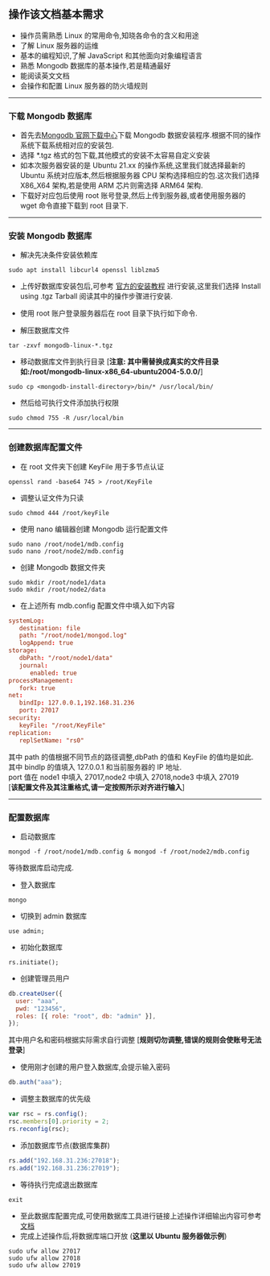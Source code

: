 ## 操作该文档基本需求

- 操作员需熟悉 Linux 的常用命令,知晓各命令的含义和用途
- 了解 Linux 服务器的运维
- 基本的编程知识,了解 JavaScript 和其他面向对象编程语言
- 熟悉 Mongodb 数据库的基本操作,若是精通最好
- 能阅读英文文档
- 会操作和配置 Linux 服务器的防火墙规则

---

### 下载 Mongodb 数据库

- 首先去[Mongodb 官网下载中心](https://www.mongodb.com/download-center/community/releases)下载 Mongodb 数据安装程序.根据不同的操作系统下载系统相对应的安装包.
- 选择 \*.tgz 格式的包下载,其他模式的安装不太容易自定义安装
- 如本次服务器安装的是 Ubuntu 21.xx 的操作系统,这里我们就选择最新的 Ubuntu 系统对应版本,然后根据服务器 CPU 架构选择相应的包.这次我们选择 X86_X64 架构,若是使用 ARM 芯片则需选择 ARM64 架构.
- 下载好对应包后使用 root 账号登录,然后上传到服务器,或者使用服务器的 wget 命令直接下载到 root 目录下.

---

### 安装 Mongodb 数据库

- 解决先决条件安装依赖库

```shell
sudo apt install libcurl4 openssl liblzma5
```

- 上传好数据库安装包后,可参考 [官方的安装教程](https://docs.mongodb.com/manual/tutorial/install-mongodb-on-ubuntu-tarball/) 进行安装,这里我们选择 Install using .tgz Tarball 阅读其中的操作步骤进行安装.
- 使用 root 账户登录服务器后在 root 目录下执行如下命令.

- 解压数据库文件

```shell
tar -zxvf mongodb-linux-*.tgz
```

- 移动数据库文件到执行目录 [**注意: 其中<mongodb-install-directory>需替换成真实的文件目录如:/root/mongodb-linux-x86_64-ubuntu2004-5.0.0/**]

```shell
sudo cp <mongodb-install-directory>/bin/* /usr/local/bin/
```

- 然后给可执行文件添加执行权限

```shell
sudo chmod 755 -R /usr/local/bin
```

---

### 创建数据库配置文件

- 在 root 文件夹下创建 KeyFile 用于多节点认证

```shell
openssl rand -base64 745 > /root/KeyFile
```

- 调整认证文件为只读

```shell
sudo chmod 444 /root/keyFile
```

- 使用 nano 编辑器创建 Mongodb 运行配置文件

```shell
sudo nano /root/node1/mdb.config
sudo nano /root/node2/mdb.config
```

- 创建 Mongodb 数据文件夹

```shell
sudo mkdir /root/node1/data
sudo mkdir /root/node2/data
```

- 在上述所有 mdb.config 配置文件中填入如下内容

```conf
systemLog:
   destination: file
   path: "/root/node1/mongod.log"
   logAppend: true
storage:
   dbPath: "/root/node1/data"
   journal:
      enabled: true
processManagement:
   fork: true
net:
   bindIp: 127.0.0.1,192.168.31.236
   port: 27017
security:
   keyFile: "/root/KeyFile"
replication:
   replSetName: "rs0"
```

其中 path 的值根据不同节点的路径调整,dbPath 的值和 KeyFile 的值均是如此.
<br>其中 bindIp 的值填入 127.0.0.1 和当前服务器的 IP 地址.
<br>port 值在 node1 中填入 27017,node2 中填入 27018,node3 中填入 27019
<br>[**该配置文件及其注重格式,请一定按照所示对齐进行输入**]

---

### 配置数据库

- 启动数据库

```shell
mongod -f /root/node1/mdb.config & mongod -f /root/node2/mdb.config
```

等待数据库启动完成.

- 登入数据库

```shell
mongo
```

- 切换到 admin 数据库

```shell
use admin;
```

- 初始化数据库

```shell
rs.initiate();
```

- 创建管理员用户

```javascript
db.createUser({
  user: "aaa",
  pwd: "123456",
  roles: [{ role: "root", db: "admin" }],
});
```

其中用户名和密码根据实际需求自行调整 [**规则切勿调整,错误的规则会使账号无法登录**]

- 使用刚才创建的用户登入数据库,会提示输入密码

```javascript
db.auth("aaa");
```

- 调整主数据库的优先级

```javascript
var rsc = rs.config();
rsc.members[0].priority = 2;
rs.reconfig(rsc);
```

- 添加数据库节点(数据库集群)

```javascript
rs.add("192.168.31.236:27018");
rs.add("192.168.31.236:27019");
```

- 等待执行完成退出数据库

```shell
exit
```

- 至此数据库配置完成,可使用数据库工具进行链接上述操作详细输出内容可参考[文档](https://www.cnblogs.com/dygood/p/14851591.html)
- 完成上述操作后,将数据库端口开放 (**这里以 Ubuntu 服务器做示例**)

```shell
sudo ufw allow 27017
sudo ufw allow 27018
sudo ufw allow 27019
```
